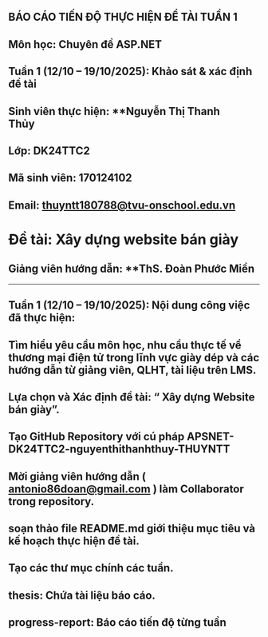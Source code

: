 ## BÁO CÁO TIẾN ĐỘ THỰC HIỆN ĐỀ TÀI TUẦN 1
## Môn học: Chuyên đề ASP.NET
## Tuần 1 (12/10 – 19/10/2025): Khảo sát & xác định đề tài
## Sinh viên thực hiện: **Nguyễn Thị Thanh Thủy  
## Lớp: DK24TTC2
## Mã sinh viên: 170124102
## Email: thuyntt180788@tvu-onschool.edu.vn
# Đề tài: Xây dựng website bán giày
## Giảng viên hướng dẫn: **ThS. Đoàn Phước Miền
---
## Tuần 1 (12/10 – 19/10/2025): Nội dung công việc đã thực hiện:
## Tìm hiểu yêu cầu môn học, nhu cầu thực tế về thương mại điện tử trong lĩnh vực giày dép và các hướng dẫn từ giảng viên, QLHT, tài liệu trên LMS.
## Lựa chọn và Xác định đề tài: “ Xây dựng Website bán giày”.
## Tạo GitHub Repository với cú pháp APSNET-DK24TTC2-nguyenthithanhthuy-THUYNTT
## Mời giảng viên hướng dẫn ( antonio86doan@gmail.com ) làm Collaborator trong repository.
## soạn thảo file README.md giới thiệu mục tiêu và kế hoạch thực hiện đề tài.
## Tạo các thư mục chính các tuần.
## thesis: Chứa tài liệu báo cáo.
## progress-report: Báo cáo tiến độ từng tuần

